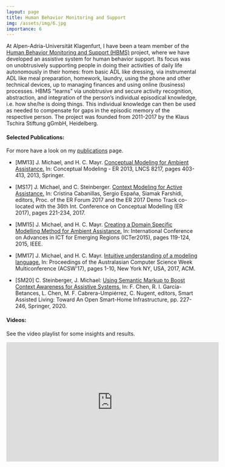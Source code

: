 ```yaml
---
layout: page
title: Human Behavior Monitoring and Support 
img: /assets/img/6.jpg
importance: 6
---
```


At Alpen-Adria-Universität Klagenfurt, I have been a team member of the
[Human Behavior Monitoring and Support (HBMS)](https://ae-ainf.aau.at/hbms/) 
project, where we have developed an assistive system for human behavior support.
Its focus was on unobtrusively supporting people in doing their activities of daily life 
autonomously in their homes: from basic ADL like dressing, via instrumental ADL like meal preparation, 
homework, laundry, using the phone and other technical devices, 
up to managing finances and using online (business) processes.
HBMS  “learns” via unobtrusive and secure activity recognition, abstraction, and integration 
of the person’s individual episodical knowledge, i.e. how she/he is doing things. This individual knowledge can then be used as needed to compensate for gaps 
in the episodic memory of the respective person. 
The project was founded from 2011-2017 by the Klaus Tschira Stiftung gGmbH, Heidelberg. 

#### Selected Publications:
For more have a look on my [publications](../publications) page.

- [MM13] J. Michael, and H. C. Mayr. [Conceptual Modeling for Ambient Assistance.](https://dl.acm.org/doi/10.1007/978-3-642-41924-9_33) 
In: Conceptual Modeling - ER 2013, LNCS 8217, pages 403-413, 2013, Springer.

- [MS17] J. Michael, and C. Steinberger. [Context Modeling for Active Assistance.](http://ceur-ws.org/Vol-1979/paper-22.pdf) 
In: Cristina Cabanillas, Sergio España, Siamak Farshidi, editors, Proc. of the ER Forum 2017 and the ER 2017 
Demo Track co-located with the 36th Int. Conference on Conceptual Modelling (ER 2017), pages 221-234, 2017.

- [MM15] J. Michael, and H. C. Mayr. [Creating a Domain Specific Modelling Method for Ambient Assistance.](https://ieeexplore.ieee.org/document/7377676) 
In: International Conference on Advances in ICT for Emerging Regions (ICTer2015), pages 119-124, 2015, IEEE.

- [MM17] J. Michael, and H. C. Mayr. [Intuitive understanding of a modeling language.](https://dl.acm.org/doi/abs/10.1145/3014812.3014849)
In: Proceedings of the Australasian Computer Science Week Multiconference (ACSW'17), pages 1-10, New York NY, USA, 2017, ACM.

- [SM20] C. Steinberger, J. Michael: [Using Semantic Markup to Boost Context Awareness for Assistive Systems.](https://www.se-rwth.de/publications/Using-Semantic-Markup-to-Boost-Context-Awareness-for-Assistive-Systems.pdf)
In: F. Chen, R. I. García-Betances, L. Chen, M. F. Cabrera-Umpiérrez, C. Nugent, editors, 
Smart Assisted Living: Toward An Open Smart-Home Infrastructure, pp. 227-246, Springer, 2020.

#### Videos:

See the video playlist for some insights and results.
<iframe width="560" height="315" src="https://www.youtube.com/embed/videoseries?list=PL0SyFKJu5CwtuEsVQrPLG6DmssYvlmoBu" title="YouTube video player" frameborder="0" allow="accelerometer; autoplay; clipboard-write; encrypted-media; gyroscope; picture-in-picture" allowfullscreen></iframe>
